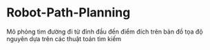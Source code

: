 # Robot-Path-Planning
Mô phỏng tìm đường đi từ đỉnh đầu đến điểm đích trên bản đồ tọa độ nguyên dựa trên các thuật toán tìm kiếm
